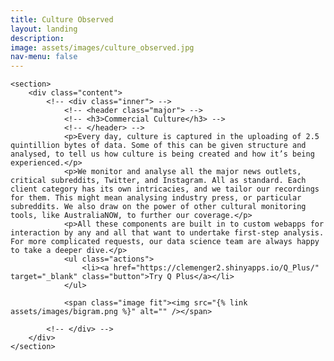 ```yaml
---
title: Culture Observed
layout: landing
description:
image: assets/images/culture_observed.jpg
nav-menu: false
---
```


<!-- Main -->
<div id="main">

<!-- One -->

<!-- Two -->
<section id="two" class="spotlights">

	<section>
		<div class="content">
			<!-- <div class="inner"> -->
				<!-- <header class="major"> -->
				<!-- <h3>Commercial Culture</h3> -->
				<!-- </header> -->
				<p>Every day, culture is captured in the uploading of 2.5 quintillion bytes of data. Some of this can be given structure and analysed, to tell us how culture is being created and how it’s being experienced.</p>
				<p>We monitor and analyse all the major news outlets, critical subreddits, Twitter, and Instagram. All as standard. Each client category has its own intricacies, and we tailor our recordings for them. This might mean analysing industry press, or particular subreddits. We also draw on the power of other cultural monitoring tools, like AustraliaNOW, to further our coverage.</p>
				<p>All these components are built in to custom webapps for interaction by any and all that want to undertake first-step analysis. For more complicated requests, our data science team are always happy to take a deeper dive.</p>
				<ul class="actions">
					<li><a href="https://clemenger2.shinyapps.io/Q_Plus/" target="_blank" class="button">Try Q Plus</a></li>
				</ul>
				
				<span class="image fit"><img src="{% link assets/images/bigram.png %}" alt="" /></span>
				
			<!-- </div> -->
		</div>
	</section>
</section>
</div>
